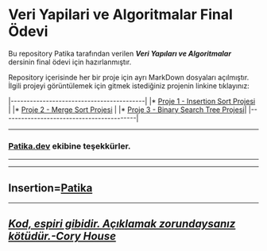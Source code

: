 # Veri Yapilari ve Algoritmalar Final Ödevi
Bu repository Patika tarafından verilen ***Veri Yapıları ve Algoritmalar*** dersinin final ödevi için hazırlanmıştır.

Repository içerisinde her bir proje için ayrı MarkDown dosyaları açılmıştır. İlgili projeyi görüntülemek için gitmek istediğiniz projenin linkine tıklayınız:

|------------------------------------------|
|* [Proje 1 - Insertion Sort Projesi](https://github.com/agitcelik21/veri-yapilari-ve-algoritmalar/blob/main/Proje%201%20-%20Insertion%20Sort.md)    |
|* [Proje 2 - Merge Sort Projesi](https://github.com/agitcelik21/veri-yapilari-ve-algoritmalar/blob/main/Proje%202%20-%20Merge%20Sort.md)        |
|* [Proje 3 - Binary Search Tree Projesi](https://github.com/agitcelik21/veri-yapilari-ve-algoritmalar/blob/main/Proje%203%20-%20Binary%20Search%20Tree.md)|
|------------------------------------------|

---
### **[Patika.dev](https://app.patika.dev/) ekibine teşekkürler.**
---
---
Insertion=[**Patika**](https://app.patika.dev/)
---
---
## ***[Kod, espiri gibidir. Açıklamak zorundaysanız kötüdür.-Cory House](https://github.com/coryhouse)*** ##
